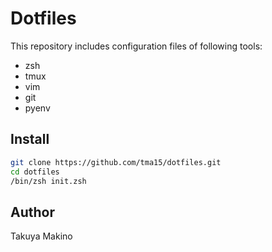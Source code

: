 # Dotfiles
This repository includes configuration files of following tools:

- zsh
- tmux
- vim
- git
- pyenv

## Install
```sh
git clone https://github.com/tma15/dotfiles.git
cd dotfiles
/bin/zsh init.zsh
```

## Author
Takuya Makino
